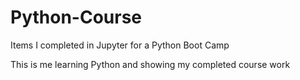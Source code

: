 # Python-Course
Items I completed in Jupyter for a Python Boot Camp

This is me learning Python and showing my completed course work
